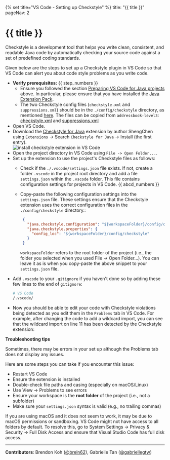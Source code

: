 {% set title="VS Code - Setting up Checkstyle" %}
<frontmatter>
  title: "{{ title }}"
  pageNav: 2
</frontmatter>


<include src="../common/common-fragments.md#wip-warning" />

# {{ title }}

<box type="info" seamless>

Checkstyle is a development tool that helps you write clean, consistent, and readable Java code by automatically checking your source code against a set of predefined coding standards.
</box>

Given below are the steps to set up a Checkstyle plugin in VS Code so that VS Code can alert you about code style problems as you write code.

* **Verify prerequisites:** {{ step_numbers }}
  * Ensure you followed the section [Preparing VS Code for Java projects](vscPreparingForJava.md) above. In particular, please ensure that you have installed the [Java Extension Pack](https://marketplace.visualstudio.com/items?itemName=vscjava.vscode-java-pack).
  * The two Checkstyle config files (`checkstyle.xml` and `suppressions.xml`) should be in the `./config/checkstyle` directory, as mentioned [here](checkstyle.md). The files can be copied from `addressbook-level3`: [checkstyle.xml](https://github.com/nus-cs2103-AY2122S1/addressbook-level3/blob/master/config/checkstyle/checkstyle.xml) and [suppressions.xml](https://github.com/nus-cs2103-AY2122S1/addressbook-level3/blob/master/config/checkstyle/suppressions.xml)
* Open VS Code.
* Download the [Checkstyle for Java](https://marketplace.visualstudio.com/items?itemName=shengchen.vscode-checkstyle) extension by author ShengChen using `Extensions` -> Search `Checkstyle for Java` -> Install (the first entry).<br>
   ![install checkstyle extension in VS Code](images/vscode/checkstyle-extension-install.png)
* Open the project directory in VS Code using `File -> Open Folder...`.
* Set up the extension to use the project's Checkstyle files as follows:
  * Check if the `./.vscode/settings.json` file exists. If not, create a folder `.vscode` in the project root directory and add a file `settings.json` within the `.vscode` folder. This file contains configuration settings for projects in VS Code. {{ abcd_numbers }}
   * Copy-paste the following configuration settings into the `settings.json` file. These settings ensure that the Checkstyle extension uses the correct configuration files in the `./config/checkstyle` directory.:
     ```json { heading="settings.json" }
      {
        "java.checkstyle.configuration": "${workspaceFolder}/config/checkstyle/checkstyle.xml",
        "java.checkstyle.properties": {
          "config_loc": "${workspaceFolder}/config/checkstyle"
        }
      }
      ```
      <box type="tip" seamless>

      `workspaceFolder` refers to the root folder of the project (i.e., the folder you selected when you used File → Open Folder...). You can leave it as is when you copy-paste the above snippet to your `settings.json` file.
      </box>
* Add `.vscode` to your `.gitignore` if you haven't done so by adding these few lines to the end of `gitignore`:
  ```sh { heading=".gitignore" }
  # VS Code
  /.vscode/
  ```
* Now you should be able to edit your code with Checkstyle violations being detected as you edit them in the `Problems` tab in VS Code. For example, after changing the code to add a wildcard import, you can see that the wildcard import on line 11 has been detected by the Checkstyle extension:<br>
  <pic src="images/vscode/checkstyle-vscode-example.png" width="600" />

<box type="tip" seamless>

**Troubleshooting tips**

Sometimes, there may be errors in your set up although the Problems tab does not display any issues.

Here are some steps you can take if you encounter this issue:
* Restart VS Code
* Ensure the extension is installed
* Double-check file paths and casing (especially on macOS/Linux)
* Use View → Problems to see errors
* Ensure your workspace is the **root folder** of the project (i.e., not a subfolder)
* Make sure your `settings.json` syntax is valid (e.g., no trailing commas)

If you are using macOS and it does not seem to work, it may be due to macOS permissions or sandboxing. VS Code might not have access to all folders by default. To resolve this, go to System Settings → Privacy & Security → Full Disk Access and ensure that Visual Studio Code has full disk access.
</box>

---

**Contributors**: Brendon Koh ([@brein62](https://github.com/brein62)), Gabrielle Tan ([@gabriellegtw](https://github.com/gabriellegtw))
